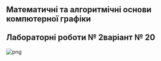 ## Математичні та алгоритмічні основи компютерної графіки <br><br> Лабораторні роботи № 2**варіант № 20**

![png](https://github.com/garret1evg/ComputerGraphics/img.png)


